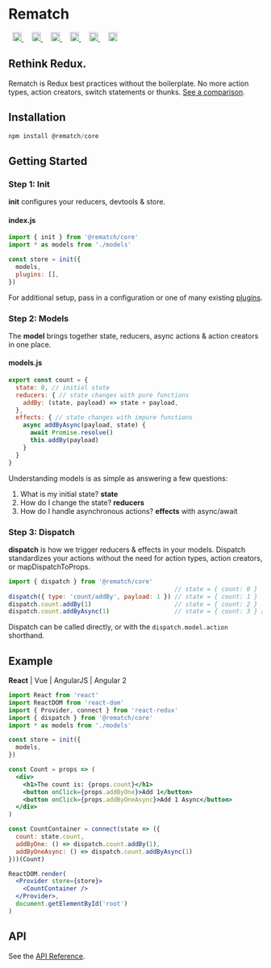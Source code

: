 # Rematch

<p>
<a href='https://travis-ci.org/rematch/rematch' style='margin: 0 0.5rem;'>
<img src='https://travis-ci.org/rematch/rematch.svg?branch=master' alt='Build Status' height='18'/>
</a>

<a href='https://coveralls.io/github/rematch/rematch?branch=master' style='margin: 0 0.5rem;'>
<img src='https://coveralls.io/repos/github/rematch/rematch/badge.svg?branch=master' alt='Coverage Status' height='18'/>
</a>

<a href='https://www.codacy.com/app/ShMcK/rematch?utm_source=github.com&amp;utm_medium=referral&amp;utm_content=rematch/rematch&amp;utm_campaign=Badge_Grade' style='margin: 0 0.5rem;'>
  <img src='https://api.codacy.com/project/badge/Grade/04039822aa23402bb985d9b374ac4a39' alt='Codacy Badge' height='18'>
</a>

<a href='https://badge.fury.io/js/%40rematch%2Fcore' style='margin: 0 0.5rem;'>
<img src='https://badge.fury.io/js/%40rematch%2Fcore.svg' alt='npm version' height='18'>
</a>

<a href='https://img.shields.io/badge/size-13kb-brightgreen.svg?style=flat' style='margin: 0 0.5rem;'>
<img src='https://img.shields.io/badge/size-13kb-brightgreen.svg?style=flat' alt='file size' height='18'>
</a>

<a href='https://img.shields.io/badge/dependencies-redux-brightgreen.svg?style=flat' style='margin: 0 0.5rem;'>
<img src='https://img.shields.io/badge/dependencies-redux-brightgreen.svg?style=flat' alt='file size' height='18'>
</a>
</p>

## Rethink Redux.

Rematch is Redux best practices without the boilerplate. No more action types, action creators, switch statements or thunks. [See a comparison](./docs/purpose.md).

## Installation

```js
npm install @rematch/core
```

## Getting Started

### Step 1: Init

**init** configures your reducers, devtools & store. 

#### index.js

```js
import { init } from '@rematch/core'
import * as models from './models'

const store = init({
  models,
  plugins: [],
})
```

For additional setup, pass in a configuration or one of many existing [plugins](./docs/plugins.md).

### Step 2: Models

The **model** brings together state, reducers, async actions & action creators in one place.

#### models.js
```js
export const count = {
  state: 0, // initial state
  reducers: { // state changes with pure functions
    addBy: (state, payload) => state + payload,    
  },
  effects: { // state changes with impure functions
    async addByAsync(payload, state) {
      await Promise.resolve()
      this.addBy(payload)
    }
  }
}
```

Understanding models is as simple as answering a few questions:

1. What is my initial state? **state**
2. How do I change the state? **reducers**
3. How do I handle asynchronous actions? **effects** with async/await

### Step 3: Dispatch

**dispatch** is how we trigger reducers & effects in your models. Dispatch standardizes your actions without the need for action types, action creators, or mapDispatchToProps.

```js
import { dispatch } from '@rematch/core'
                                              // state = { count: 0 }
dispatch({ type: 'count/addBy', payload: 1 }) // state = { count: 1 }
dispatch.count.addBy(1)                       // state = { count: 2 }
dispatch.count.addByAsync(1)                  // state = { count: 3 } after delay
```

Dispatch can be called directly, or with the `dispatch.model.action` shorthand.


## Example

**React** | Vue | AngularJS | Angular 2

```jsx
import React from 'react'
import ReactDOM from 'react-dom'
import { Provider, connect } from 'react-redux'
import { dispatch } from '@rematch/core'
import * as models from './models'

const store = init({
  models,
})

const Count = props => (
  <div>
    <h1>The count is: {props.count}</h1>
    <button onClick={props.addByOne}>Add 1</button>
    <button onClick={props.addByOneAsync}>Add 1 Async</button>
  </div>
)

const CountContainer = connect(state => ({
  count: state.count,
  addByOne: () => dispatch.count.addBy(1),
  addByOneAsync: () => dispatch.count.addByAsync(1)
}))(Count)

ReactDOM.render(
  <Provider store={store}>
    <CountContainer />
  </Provider>,
  document.getElementById('root')
)
```


## API

See the [API Reference](./docs/api.md).
